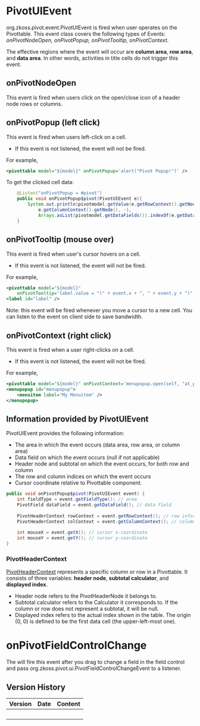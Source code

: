 # PivotUIEvent

<javadoc directory="zkpvt">org.zkoss.pivot.event.PivotUIEvent</javadoc>
is fired when user operates on the Pivottable. This event class covers
the following types of Events: *onPivotNodeOpen, onPivotPopup,
onPivotTooltip, onPivotContext*.

The effective regions where the event will occur are **column area**,
**row area**, and **data area**. In other words, activities in title
cells do not trigger this event.

## onPivotNodeOpen

This event is fired when users click on the open/close icon of a header
node rows or columns.

## onPivotPopup (left click)

This event is fired when users left-click on a cell.

- If this event is not listened, the event will not be fired.

For example,

``` xml
<pivottable model="${model}" onPivotPopup='alert("Pivot Popup!")' />
```

To get the clicked cell data:

``` java
    @Listen("onPivotPopup = #pivot")
    public void onPivotPopup$pivot(PivotUIEvent e){
        System.out.println(pivotmodel.getValue(e.getRowContext().getNode(), -1,
            e.getColumnContext().getNode(), -1, 
            Arrays.asList(pivotmodel.getDataFields()).indexOf(e.getDataField())));
    }
```

## onPivotTooltip (mouse over)

This event is fired when user's cursor hovers on a cell.

- If this event is not listened, the event will not be fired.

For example,

``` xml
<pivottable model="${model}" 
    onPivotTooltip='label.value = "(" + event.x + ", " + event.y + ")"' />
<label id="label" />
```

Note: this event will be fired whenever you move a cursor to a new cell.
You can listen to the event on client side to save bandwidth.

## onPivotContext (right click)

This event is fired when a user right-clicks on a cell.

- If this event is not listened, the event will not be fired.

For example,

``` xml
<pivottable model="${model}" onPivotContext='menupopup.open(self, "at_pointer")' />
<menupopup id="menupopup">
    <menuitem label="My Menuitem" />
</menupopup>
```

## Information provided by PivotUIEvent

PivotUIEvent provides the following information:

- The area in which the event occurs (data area, row area, or column
  area)
- Data field on which the event occurs (null if not applicable)
- Header node and subtotal on which the event occurs, for both row and
  column
- The row and column indices on which the event occurs
- Cursor coordinate relative to Pivottable component.

``` java
public void onPivotPopup$pivot(PivotUIEvent event) {
    int fieldType = event.getFieldType(); // area
    PivotField dataField = event.getDataField(); // data field
    
    PivotHeaderContext rowContext = event.getRowContext(); // row information
    PivotHeaderContext colContext = event.getColumnContext(); // column information
    
    int mouseX = event.getX(); // cursor x-coordinate
    int mouseY = event.getY(); // cursor y-coordinate
}
```

### PivotHeaderContext

[PivotHeaderContext](http://www.zkoss.org/javadoc/latest/zkpvt/org/zkoss/pivot/PivotHeaderContext.html)
represents a specific column or row in a Pivottable. It consists of
three variables: **header node**, **subtotal calculator**, and
**displayed index**.

- Header node refers to the PivotHeaderNode it belongs to.
- Subtotal calculator refers to the Calculator it corresponds to. If the
  column or row does not represent a subtotal, it will be null.
- Displayed index refers to the actual index shown in the table. The
  origin (0, 0) is defined to be the first data cell (the
  upper-left-most one).

# onPivotFieldControlChange

The <pivot-field-control> will fire this event after you drag to change
a field in the field control and pass
<javadoc directory="zkpvt">org.zkoss.pivot.ui.PivotFieldControlChangeEvent</javadoc>
to a listener.

## Version History

| Version | Date | Content |
|---------|------|---------|
|         |      |         |
